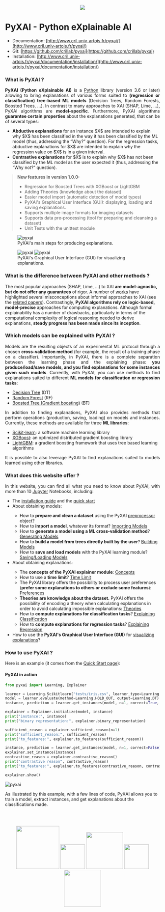 
<p align="center">
  <div style="text-align:center">
    <img src="https://drive.google.com/uc?export=download&id=1R8PuTqnwQwZracP39JYmz91KnINiwt6e" />
  </div>
</p>

# PyXAI - Python eXplainable AI

- Documentation: [http://www.cril.univ-artois.fr/pyxai/](http://www.cril.univ-artois.fr/pyxai/)
- Git: [https://github.com/crillab/pyxai](https://github.com/crillab/pyxai)
- Installation: [http://www.cril.univ-artois.fr/pyxai/documentation/installation/](http://www.cril.univ-artois.fr/pyxai/documentation/installation/)

<h3>What is PyXAI ?</h3>
<p align="justify">
<b>PyXAI (Python eXplainable AI)</b> is a <a href="https://www.python.org/">Python</a> library (version 3.6 or later) allowing to bring explanations of various forms suited to <b>(regression or classification) tree-based ML models</b> (Decision Trees, Random Forests, Boosted Trees, ...). In contrast to many approaches to XAI (SHAP, Lime, ...), PyXAI algorithms are <b>model-specific</b>. Furthermore, PyXAI algorithms <b>guarantee certain properties</b> about the explanations generated, that can be of several types:
</p>
<ul>
  <li><b>Abductive explanations</b> for an instance $X$ are intended to explain why $X$ has been classified in the way it has been classified by the ML model (thus, addressing the “Why?” question). For the regression tasks, abductive explanations for $X$ are intended to explain why the regression value on $X$ is in a given interval.</li>
  <li><b>Contrastive explanations</b> for $X$ is to explain why $X$ has not been classified by the ML model as the user expected it (thus, addressing the “Why not?” question).</li>
</ul>

> <b> New features in version 1.0.0:</b>
> <ul>
>   <li>Regression for Boosted Trees with XGBoost or LightGBM</li>
>   <li>Adding Theories (knowledge about the dataset)</li>
>   <li>Easier model import (automatic detection of model types)</li>
>   <li>PyXAI's Graphical User Interface (GUI): displaying, loading and saving explanations. </li>
>   <li>Supports multiple image formats for imaging datasets</li>
>   <li>Supports data pre-processing (tool for preparing and cleansing a dataset)</li>
>   <li>Unit Tests with the unittest module</li>
> </ul> 

<figure>
  <img src="http://www.cril.univ-artois.fr/pyxai/assets/figures/pyxai2.png" alt="pyxai" />
  <figcaption>PyXAI's main steps for producing explanations.</figcaption>
</figure>

<figure>
  <img src="http://www.cril.univ-artois.fr/pyxai/assets/figures/GUI.png" alt="pyxai" />
  <img src="http://www.cril.univ-artois.fr/pyxai/assets/figures/GUI2.png" alt="pyxai" />
  <figcaption>PyXAI's Graphical User Interface (GUI) for visualizing explanations.</figcaption>
</figure>

<h3>What is the difference between PyXAI and other methods ?</h3>
<p align="justify">

The most popular approaches (SHAP, Lime, ...) to XAI <b>are model-agnostic, but do not offer any guarantees</b> of rigor. A number of <a href="https://arxiv.org/pdf/2307.07514.pdf">works</a> have highlighted several misconceptions about informal approaches to XAI (see the <a href="https://www.cril.univ-artois.fr/pyxai/papers/">related papers</a>). Contrastingly, <b>PyXAI algorithms rely on logic-based, model-precise</b> approaches for computing explanations. Although formal explainability has a number of drawbacks, particularly in terms of the computational complexity of logical reasoning needed to derive explanations, <b>steady progress has been made since its inception</b>. 
</p>


<h3>Which models can be explained with PyXAI ?</h3>
<p align="justify">
Models are the resulting objects of an experimental ML protocol through a chosen <b>cross-validation method</b> (for example, the result of a training phase on a classifier). Importantly, in PyXAI, there is a complete separation between the learning phase and the explaining phase: <b>you produce/load/save models, and you find explanations for some instances given such models</b>. Currently, with PyXAI, you can use methods to find explanations suited to different <b>ML models for classification or regression tasks</b>:
</p>
<ul>
  <li><a href="https://en.wikipedia.org/wiki/Decision_tree_learning">Decision Tree</a> (DT)</li> 
  <li><a href="https://en.wikipedia.org/wiki/Random_forest">Random Forest</a> (RF)</li>
  <li><a href="https://en.wikipedia.org/wiki/Gradient_boosting">Boosted Tree (Gradient boosting)</a> (BT)</li>
</ul> 
<p align="justify">
In addition to finding explanations, PyXAI also provides methods that perform operations (production, saving, loading) on models and instances. Currently, these methods are available for three <b>ML libraries</b>:
</p>
<ul>
  <li><a href="https://scikit-learn.org/stable/">Scikit-learn</a>: a software machine learning library</li> 
  <li><a href="https://xgboost.readthedocs.io/en/stable/">XGBoost</a>: an optimized distributed gradient boosting library</li>
  <li><a href="https://lightgbm.readthedocs.io/en/stable/">LightGBM</a>: a gradient boosting framework that uses tree based learning algorithms</li>
</ul> 
<p align="justify">
It is possible to also leverage PyXAI to find explanations suited to models learned using other libraries.
</p>

<h3>What does this website offer ?</h3>
<p align="justify">
In this website, you can find all what you need to know about PyXAI, with more than 10 <a href="https://jupyter.org/">Jupyter</a> Notebooks, including:
</p>
<ul>
 <li>The <a href="https://www.cril.univ-artois.fr/pyxai/documentation/installation/">installation guide</a> and the <a href="https://www.cril.univ-artois.fr/pyxai/documentation/quickstart/">quick start</a></li>
 
  <li>About obtaining models:</li>
  <ul>
  <li>How to <b>prepare and clean a dataset</b> using the PyXAI <a href="https://www.cril.univ-artois.fr/pyxai/documentation/preprocessor/">preprocessor</a> object?</li>
  <li>How to <b>import a model</b>, whatever its format? <a href="https://www.cril.univ-artois.fr/pyxai/documentation/importing/"> Importing Models</a> </li>
  <li>How to <b>generate a model using a ML cross-validation method</b>? <a href="https://www.cril.univ-artois.fr/pyxai/documentation/learning/generating/">Generating Models</a> </li>
  
  <li>How to <b>build a model from trees directly built by the user</b>? <a href="https://www.cril.univ-artois.fr/pyxai/documentation/learning/builder/">Building Models</a></li>
  <li>How to <b>save and load models</b> with the PyXAI learning module? <a href="https://www.cril.univ-artois.fr/pyxai/documentation/saving/">Saving/Loading Models</a></li>
  </ul>

<li>About obtaining explanations:</li>
  <ul>
  <li>The <b>concepts of the PyXAI explainer module</b>: <a href="https://www.cril.univ-artois.fr/pyxai/documentation/explainer/concepts/">Concepts</a> </li>
  <li>How to use a <b>time limit</b>? <a href="https://www.cril.univ-artois.fr/pyxai/documentation/explainer/time_limit/">Time Limit</a> </li>
  
  <li>The PyXAI library offers the possibility to process user preferences (<b>prefer some explanations to others or exclude some features</b>): <a href="https://www.cril.univ-artois.fr/pyxai/documentation/explainer/preferences/">Preferences</a> </li>

  <li><b>Theories are knowledge about the dataset.</b> PyXAI offers the possibility of encoding a theory when calculating explanations in order to avoid calculating impossible explanations: <a href="https://www.cril.univ-artois.fr/pyxai/documentation/explainer/theories/">Theories</a> </li>

  <li>How to <b>compute explanations for classification tasks</b>? <a href="https://www.cril.univ-artois.fr/pyxai/documentation/classification/">Explaining Classification</a> </li>
  
  <li>How to <b>compute explanations for regression tasks</b>? <a href="https://www.cril.univ-artois.fr/pyxai/documentation/regression/">Explaining Regression</a> </li>
  
  </ul>

 <li>How to use the <b>PyXAI's Graphical User Interface (GUI)</b> for <a href="https://www.cril.univ-artois.fr/pyxai/documentation/visualization/">visualizing explanations</a>?</li>
 
 
</ul>

<h3>How to use PyXAI ?</h3>
<p align="justify">
Here is an example (it comes from the <a href="https://www.cril.univ-artois.fr/pyxai/documentation/quickstart">Quick Start page</a>):
</p>
<h4 class="example">PyXAI in action</h4>

```python
from pyxai import Learning, Explainer

learner = Learning.Scikitlearn("tests/iris.csv", learner_type=Learning.CLASSIFICATION)
model = learner.evaluate(method=Learning.HOLD_OUT, output=Learning.DT)
instance, prediction = learner.get_instances(model, n=1, correct=True, predictions=[0])

explainer = Explainer.initialize(model, instance)
print("instance:", instance)
print("binary representation:", explainer.binary_representation)

sufficient_reason = explainer.sufficient_reason(n=1)
print("sufficient_reason:", sufficient_reason)
print("to_features:", explainer.to_features(sufficient_reason))

instance, prediction = learner.get_instances(model, n=1, correct=False)
explainer.set_instance(instance)
contrastive_reason = explainer.contrastive_reason()
print("contrastive reason", contrastive_reason)
print("to_features:", explainer.to_features(contrastive_reason, contrastive=True))

explainer.show()
```

<img src="https://www.cril.univ-artois.fr/pyxai/assets/figures/pyxaiGUI.png" alt="pyxai" />

<p>As illustrated by this example, with a few lines of code, PyXAI allows you to train a model, extract instances, and get explanations about the classifications made.</p>

<br /><br />
<p align="center">
    <a href="http://www.cril.univ-artois.fr"><img width="140px" src="https://www.cril.univ-artois.fr/pyxai/assets/figures/cril.png" /></a>
    <a href="https://www.cnrs.fr/"><img width="80px" style="width: 80px;" src="https://www.cril.univ-artois.fr/pyxai/assets/figures/cnrs.png" /></a>
    <a href="https://www.confiance.ai/"><img width="140px" style="width: 120px;" src="https://www.cril.univ-artois.fr/pyxai/assets/figures/confianceai.jpg" /></a>
    <a href="https://www.hautsdefrance.fr/"><img width="120px" style="width: 80px;" src="https://www.cril.univ-artois.fr/pyxai/assets/figures/logo_HDF.svg" /></a>
    <a href="http://univ-artois.fr"><img width="120px" src="https://www.cril.univ-artois.fr/pyxai/assets/figures/artois.png" /></a>
</p>

